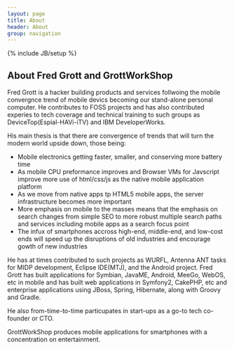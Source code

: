 ```yaml
---
layout: page
title: About 
header: About
group: navigation
---
```

{% include JB/setup %}

## About Fred Grott and GrottWorkShop

Fred Grott is a hacker building products and services follwoing the mobile convergnce trend of mobile
devics becoming our stand-alone personal computer. He contributes to FOSS projects and has also 
contributed experies to tech coverage and technical training to such groups as DeviceTop(Espial-HAVi-iTV)
and IBM DeveloperWorks.

His main thesis is that there are convergence of trends that will turn the modern world upside down,
those being:
<ul>
        <li>Mobile electronics getting faster, smaller, and conserving more battery time</li>
        <li>As mobile CPU preformance improves and Browser VMs for Javscript improve more use of 
         html/css/js as the native mobile application platform</li>
         <li>As we move from native apps tp HTML5 mobile apps, the server infrastructure
         becomes more important</li>
         <li>More emphasis on mobile to the masses means that the emphasis on search changes
         from simple SEO to more robust multiple search paths and services including mobile
         apps as a search focus point</li>
         <li>The infux of smartphones accross high-end, middle-end, and low-cost ends will speed up 
         the disruptions of old industries and encourage gowth of new industries</li>
</ul>

He has at times contributed to such projects as WURFL, Antenna ANT tasks for MIDP development,
Eclipse IDE(MTJ), and the Android project. Fred Grott has built applications for Symbian, JavaME,
Android, MeeGo, WebOS, etc in mobile and has built web applications in Symfony2, CakePHP, etc and 
enterprise applications using JBoss, Spring, Hibernate, along with Groovy and Gradle.

He also from-time-to-time particupates in start-ups as a go-to tech co-founder or CTO.

GrottWorkShop produces mobile applications for smartphones with a concentration on 
entertainment.
